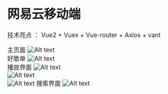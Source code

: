 # 网易云移动端
技术亮点 ： Vue2 + Vuex + Vue-router + Axios + vant

主页面
![Alt text](<mdImg/屏幕截图 2024-01-18 221343.png>)
<br>
好歌单
![Alt text](<mdImg/屏幕截图 2024-01-18 221321.png>)
<br>
播放界面
![Alt text](<mdImg/屏幕截图 2024-01-18 221130.png>)
<br>
![Alt text](<mdImg/屏幕截图 2024-01-18 221144.png>)
<br>
![Alt text](<mdImg/屏幕截图 2024-01-18 221211.png>)
搜索界面
![Alt text](<mdImg/屏幕截图 2024-01-18 221248.png>)